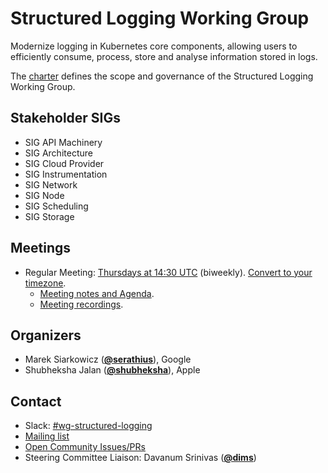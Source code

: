 <!---
This is an autogenerated file!

Please do not edit this file directly, but instead make changes to the
sigs.yaml file in the project root.

To understand how this file is generated, see https://git.k8s.io/community/generator/README.md
--->
# Structured Logging Working Group

Modernize logging in Kubernetes core components, allowing users to efficiently consume, process, store and analyse information stored in logs.

The [charter](charter.md) defines the scope and governance of the Structured Logging Working Group.

## Stakeholder SIGs
* SIG API Machinery
* SIG Architecture
* SIG Cloud Provider
* SIG Instrumentation
* SIG Network
* SIG Node
* SIG Scheduling
* SIG Storage

## Meetings
* Regular Meeting: [Thursdays at 14:30 UTC](https://zoom.us/j/96716142646?pwd=VmgrN29sbmhDREp3R0NtZlpGSlZ4Zz09) (biweekly). [Convert to your timezone](http://www.thetimezoneconverter.com/?t=14:30&tz=UTC).
  * [Meeting notes and Agenda](https://docs.google.com/document/d/1R9bZ34L9vR1ftH0dFeOp-j50lLh5ijKVwwXJ3LDrY4I/edit?usp=sharing).
  * [Meeting recordings](https://www.youtube.com/playlist?list=PL69nYSiGNLP2GY3so1z2Cnkvkt5A_x1Aw).

## Organizers

* Marek Siarkowicz (**[@serathius](https://github.com/serathius)**), Google
* Shubheksha Jalan (**[@shubheksha](https://github.com/shubheksha)**), Apple

## Contact
- Slack: [#wg-structured-logging](https://kubernetes.slack.com/messages/wg-structured-logging)
- [Mailing list](https://groups.google.com/forum/#!forum/kubernetes-wg-structured-logging)
- [Open Community Issues/PRs](https://github.com/kubernetes/community/labels/wg%2Fstructured-logging)
- Steering Committee Liaison: Davanum Srinivas (**[@dims](https://github.com/dims)**)
<!-- BEGIN CUSTOM CONTENT -->

<!-- END CUSTOM CONTENT -->
